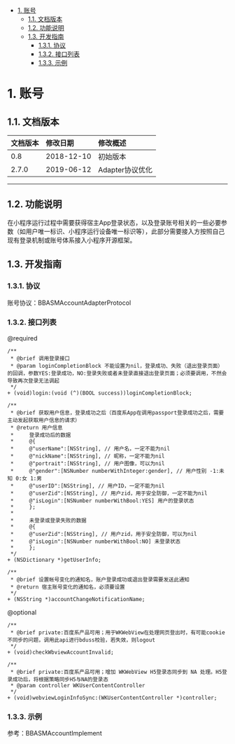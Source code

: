 <!-- TOC -->

- [1. 账号](#1-账号)
    - [1.1. 文档版本](#11)
    - [1.2. 功能说明](#12)
    - [1.3. 开发指南](#13)
         - [1.3.1. 协议](#131)
         - [1.3.2. 接口列表](#132)
         - [1.3.3. 示例](#133)
            
<!-- /TOC -->
         
# <span id="1"> 1. 账号
## <span id="11"> 1.1. 文档版本

|文档版本|修改日期|修改概述|
|:--|:--|:--|
|0.8|2018-12-10|初始版本|
|2.7.0|2019-06-12|Adapter协议优化|

--------------------------
## <span id="12"> 1.2. 功能说明

在小程序运行过程中需要获得宿主App登录状态，以及登录账号相关的一些必要参数（如用户唯一标识、小程序运行设备唯一标识等），此部分需要接入方按照自己现有登录机制或账号体系接入小程序开源框架。

## <span id="13"> 1.3. 开发指南

### <span id="131"> 1.3.1. 协议
账号协议：BBASMAccountAdapterProtocol

### <span id="132"> 1.3.2. 接口列表
@required

```
/**
 * @brief 调用登录接口
 * @param loginCompletionBlock 不能设置为nil，登录成功、失败（退出登录页面）的回调，参数YES:登录成功，NO:登录失败或者未登录直接退出登录页面；必须要调用，不然会导致再次登录无法调起
 */
+ (void)login:(void (^)(BOOL success))loginCompletionBlock;

/**
 * @brief 获取用户信息，登录成功之后（百度系App在调用passport登录成功之后，需要主动发起获取用户信息的请求）
 * @return 用户信息
 *     登录成功后的数据
 *     @{
 *     @"userName":[NSString], // 用户名，一定不能为nil
 *     @"nickName":[NSString], // 昵称，一定不能为nil
 *     @"portrait":[NSString], // 用户图像，可以为nil
 *     @"gender":[NSNumber numberWithInteger:gender], // 用户性别 -1:未知 0:女 1:男
 *     @"userID":[NSString], // 用户ID，一定不能为nil
 *     @"userZid":[NSString], // 用户zid，用于安全防御，一定不能为nil
 *     @"isLogin":[NSNumber numberWithBool:YES] 用户的登录状态
 *     };
 *
 *     未登录或登录失败的数据
 *     @{
 *     @"userZid":[NSString], // 用户zid，用于安全防御，可以为nil
 *     @"isLogin":[NSNumber numberWithBool:NO] 未登录状态
 *     };   
 */
+ (NSDictionary *)getUserInfo;

/**
 * @brief 设置帐号变化的通知名，账户登录成功或退出登录需要发送此通知
 * @return 宿主账号变化的通知名，必须要设置
 */
+ (NSString *)accountChangeNotificationName;
```

@optional

```
/**
 * @brief private:百度系产品可用；用于WKWebView在处理网页登出时，有可能cookie不同步的问题，调用此api进行bduss校验，若失效，则logout
 */
+ (void)checkWbviewAccountInvalid;

/**
 * @brief private:百度系产品可用；增加 WKWebView H5登录态同步到 NA 处理。H5登录成功后，将根据策略同步H5与NA的登录态
 * @param controller WKUserContentController
 */
+ (void)webviewLoginInfoSync:(WKUserContentController *)controller;
```
### <span id="133"> 1.3.3. 示例
参考：BBASMAccountImplement



